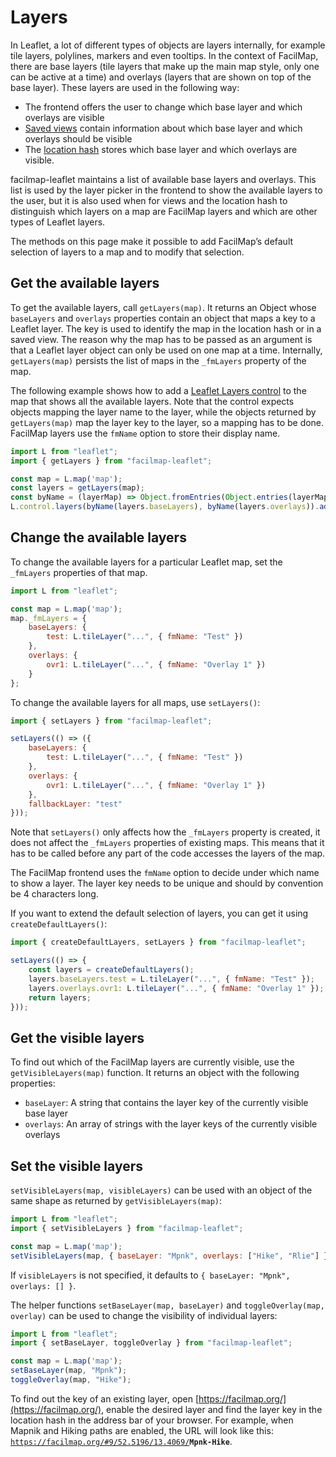 # Layers

In Leaflet, a lot of different types of objects are layers internally, for example tile layers, polylines, markers and even tooltips. In the context of FacilMap, there are base layers (tile layers that make up the main map style, only one can be active at a time) and overlays (layers that are shown on top of the base layer). These layers are used in the following way:
* The frontend offers the user to change which base layer and which overlays are visible
* [Saved views](./views.md) contain information about which base layer and which overlays should be visible
* The [location hash](./hash.md) stores which base layer and which overlays are visible.

facilmap-leaflet maintains a list of available base layers and overlays. This list is used by the layer picker in the frontend to show the available layers to the user, but it is also used when for views and the location hash to distinguish which layers on a map are FacilMap layers and which are other types of Leaflet layers.

The methods on this page make it possible to add FacilMap’s default selection of layers to a map and to modify that selection.

## Get the available layers

To get the available layers, call `getLayers(map)`. It returns an Object whose `baseLayers` and `overlays` properties contain an object that maps a key to a Leaflet layer. The key is used to identify the map in the location hash or in a saved view. The reason why the map has to be passed as an argument is that a Leaflet layer object can only be used on one map at a time. Internally, `getLayers(map)` persists the list of maps in the `_fmLayers` property of the map.

The following example shows how to add a [Leaflet Layers control](https://leafletjs.com/reference.html#control-layers) to the map that shows all the available layers. Note that the control expects objects mapping the layer name to the layer, while the objects returned by `getLayers(map)` map the layer key to the layer, so a mapping has to be done. FacilMap layers use the `fmName` option to store their display name.

```javascript
import L from "leaflet";
import { getLayers } from "facilmap-leaflet";

const map = L.map('map');
const layers = getLayers(map);
const byName = (layerMap) => Object.fromEntries(Object.entries(layerMap).map(([key, layer]) => [layer.options.fmName || key, layer]));
L.control.layers(byName(layers.baseLayers), byName(layers.overlays)).addTo(map);
```

## Change the available layers

To change the available layers for a particular Leaflet map, set the `_fmLayers` properties of that map.

```javascript
import L from "leaflet";

const map = L.map('map');
map._fmLayers = {
	baseLayers: {
		test: L.tileLayer("...", { fmName: "Test" })
	},
	overlays: {
		ovr1: L.tileLayer("...", { fmName: "Overlay 1" })
	}
};
```

To change the available layers for all maps, use `setLayers()`:

```javascript
import { setLayers } from "facilmap-leaflet";

setLayers(() => ({
	baseLayers: {
		test: L.tileLayer("...", { fmName: "Test" })
	},
	overlays: {
		ovr1: L.tileLayer("...", { fmName: "Overlay 1" })
	},
	fallbackLayer: "test"
}));
```

Note that `setLayers()` only affects how the `_fmLayers` property is created, it does not affect the `_fmLayers` properties of existing maps. This means that it has to be called before any part of the code accesses the layers of the map.

The FacilMap frontend uses the `fmName` option to decide under which name to show a layer. The layer key needs to be unique and should by convention be 4 characters long.

If you want to extend the default selection of layers, you can get it using `createDefaultLayers()`:

```javascript
import { createDefaultLayers, setLayers } from "facilmap-leaflet";

setLayers(() => {
	const layers = createDefaultLayers();
	layers.baseLayers.test = L.tileLayer("...", { fmName: "Test" });
	layers.overlays.ovr1: L.tileLayer("...", { fmName: "Overlay 1" });
	return layers;
}));
```

## Get the visible layers

To find out which of the FacilMap layers are currently visible, use the `getVisibleLayers(map)` function. It returns an object with the following properties:
* `baseLayer`: A string that contains the layer key of the currently visible base layer
* `overlays`: An array of strings with the layer keys of the currently visible overlays

## Set the visible layers

`setVisibleLayers(map, visibleLayers)` can be used with an object of the same shape as returned by `getVisibleLayers(map)`:

```javascript
import L from "leaflet";
import { setVisibleLayers } from "facilmap-leaflet";

const map = L.map('map');
setVisibleLayers(map, { baseLayer: "Mpnk", overlays: ["Hike", "Rlie"] });
```

If `visibleLayers` is not specified, it defaults to `{ baseLayer: "Mpnk", overlays: [] }`.

The helper functions `setBaseLayer(map, baseLayer)` and `toggleOverlay(map, overlay)` can be used to change the visibility of individual layers:

```javascript
import L from "leaflet";
import { setBaseLayer, toggleOverlay } from "facilmap-leaflet";

const map = L.map('map');
setBaseLayer(map, "Mpnk");
toggleOverlay(map, "Hike");
```

To find out the key of an existing layer, open [https://facilmap.org/](https://facilmap.org/), enable the desired layer and find the layer key in the location hash in the address bar of your browser. For example, when Mapnik and Hiking paths are enabled, the URL will look like this: <code>https://facilmap.org/#9/52.5196/13.4069/<strong>Mpnk-Hike</strong></code>.